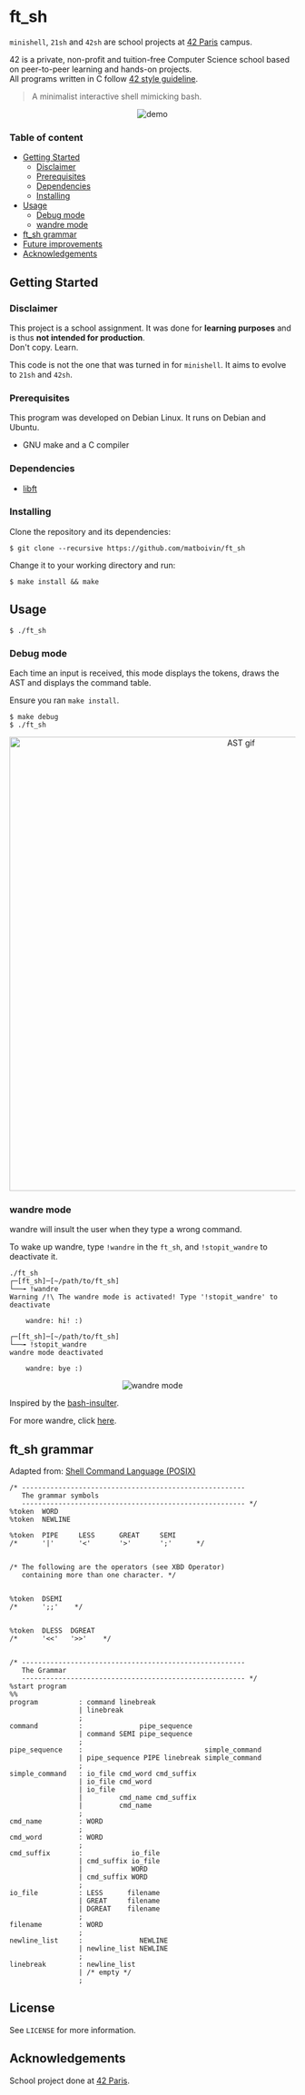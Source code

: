# ft_sh

`minishell`, `21sh` and `42sh` are school projects at [42 Paris](https://www.42.fr) campus.

42 is a private, non-profit and tuition-free Computer Science school based on peer-to-peer learning and hands-on projects.  
All programs written in C follow [42 style guideline](https://github.com/42Paris/norminette).

> A minimalist interactive shell mimicking bash.

<p align="center">
  <img src="assets/demo.gif" alt="demo" />
</p>

### Table of content

- [Getting Started](#getting-started)
  - [Disclaimer](#disclaimer)
  - [Prerequisites](#prerequisites)
  - [Dependencies](#dependencies)
  - [Installing](#installing)
- [Usage](#usage)
  - [Debug mode](#debug-mode)
  - [wandre mode](#wandre-mode)
- [ft_sh grammar](#ft_sh-grammar)
- [Future improvements](#future-improvements)
- [Acknowledgements](#acknowledgements)

## Getting Started

### Disclaimer

This project is a school assignment. It was done for **learning purposes** and is thus **not intended for production**.  
Don't copy. Learn.

This code is not the one that was turned in for `minishell`. It aims to evolve to `21sh` and `42sh`.

### Prerequisites

This program was developed on Debian Linux. It runs on Debian and Ubuntu.

- GNU make and a C compiler

### Dependencies

- [libft](https://github.com/matboivin/libft)

### Installing

Clone the repository and its dependencies:
```console
$ git clone --recursive https://github.com/matboivin/ft_sh
```

Change it to your working directory and run:
```console
$ make install && make
```

## Usage

```console
$ ./ft_sh
```

### Debug mode

Each time an input is received, this mode displays the tokens, draws the AST and displays the command table.

Ensure you ran `make install`.

```console
$ make debug
$ ./ft_sh
```

<p align="center">
  <img src="assets/ast.gif" alt="AST gif" width="800" />
</p>

### wandre mode

wandre will insult the user when they type a wrong command.

To wake up wandre, type `!wandre` in the `ft_sh`, and `!stopit_wandre` to deactivate it.

```console
./ft_sh 
┌─[ft_sh]─[~/path/to/ft_sh]
└──╼ !wandre
Warning /!\ The wandre mode is activated! Type '!stopit_wandre' to deactivate

    wandre: hi! :)

┌─[ft_sh]─[~/path/to/ft_sh]
└──╼ !stopit_wandre
wandre mode deactivated

    wandre: bye :)
```

<p align="center">
  <img src="assets/wandre_demo.gif" alt="wandre mode" />
</p>

Inspired by the [bash-insulter](https://github.com/hkbakke/bash-insulter).

For more wandre, click [here](https://github.com/matboivin/wandroulette).

## ft_sh grammar

Adapted from: [Shell Command Language (POSIX)](https://pubs.opengroup.org/onlinepubs/9699919799.2018edition/utilities/V3_chap02.html#tag_18_10)

```
/* -------------------------------------------------------
   The grammar symbols
   ------------------------------------------------------- */
%token  WORD
%token  NEWLINE

%token  PIPE     LESS      GREAT     SEMI
/*      '|'      '<'       '>'       ';'      */


/* The following are the operators (see XBD Operator)
   containing more than one character. */


%token  DSEMI
/*      ';;'    */


%token  DLESS  DGREAT
/*      '<<'   '>>'    */


/* -------------------------------------------------------
   The Grammar
   ------------------------------------------------------- */
%start program
%%
program          : command linebreak
                 | linebreak
                 ;
command          :              pipe_sequence
                 | command SEMI pipe_sequence
                 ;
pipe_sequence    :                              simple_command
                 | pipe_sequence PIPE linebreak simple_command
                 ;
simple_command   : io_file cmd_word cmd_suffix
                 | io_file cmd_word
                 | io_file
                 |         cmd_name cmd_suffix
                 |         cmd_name
                 ;
cmd_name         : WORD
                 ;
cmd_word         : WORD
                 ;
cmd_suffix       :            io_file
                 | cmd_suffix io_file
                 |            WORD
                 | cmd_suffix WORD
                 ;
io_file          : LESS      filename
                 | GREAT     filename
                 | DGREAT    filename
                 ;
filename         : WORD
                 ;
newline_list     :              NEWLINE
                 | newline_list NEWLINE
                 ;
linebreak        : newline_list
                 | /* empty */
                 ;
```

## License

See `LICENSE` for more information.

## Acknowledgements

School project done at [42 Paris](https://www.42.fr).
